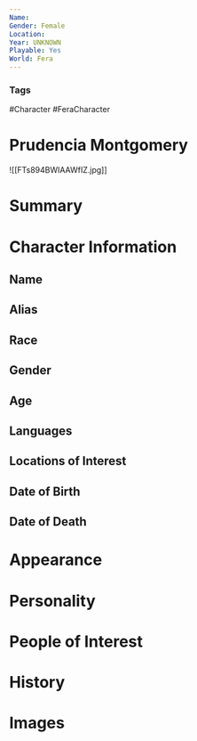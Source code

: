 ```yaml
---
Name: 
Gender: Female
Location: 
Year: UNKNOWN
Playable: Yes
World: Fera
---
```


### Tags
#Character #FeraCharacter 

# Prudencia Montgomery
![[FTs894BWIAAWfIZ.jpg]]

# Summary


# Character Information

## Name

## Alias

## Race

## Gender

## Age

## Languages

## Locations of Interest

## Date of Birth

## Date of Death

# Appearance

# Personality

# People of Interest

# History

# Images
